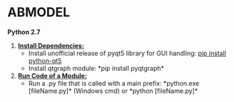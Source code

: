 # ABMODEL
**Python 2.7**
1. <ins>**Install Dependencies:**</ins>
    <ul>
      <li>
          Install unofficial release of pyqt5 library for GUI handling: <u>pip install python-qt5</u>
      </li>
      <li>
        Install qtgraph module: *pip install pyqtgraph*
      </li>
    </ul>
2. <ins>**Run Code of a Module:**</ins>
    <ul>
        <li>
            Run a .py file that is called with a main prefix: *python.exe [fileName.py]* (Windows cmd) or *python [fileName.py]*
        </li>
    </ul>
    
